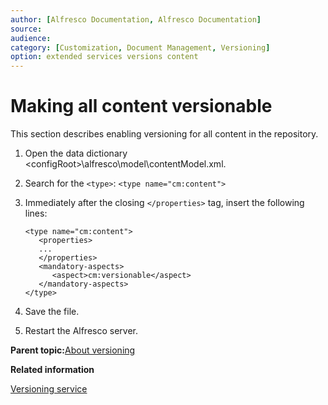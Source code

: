 ```yaml
---
author: [Alfresco Documentation, Alfresco Documentation]
source: 
audience: 
category: [Customization, Document Management, Versioning]
option: extended services versions content
---
```


# Making all content versionable

This section describes enabling versioning for all content in the repository.

1.  Open the data dictionary <configRoot\>\\alfresco\\model\\contentModel.xml.

2.  Search for the `<type>`: `<type name="cm:content">`

3.  Immediately after the closing `</properties>` tag, insert the following lines:

    ```
    <type name="cm:content">
       <properties>
       ...
       </properties>
       <mandatory-aspects>
          <aspect>cm:versionable</aspect>
       </mandatory-aspects>
    </type> 
    ```

4.  Save the file.

5.  Restart the Alfresco server.


**Parent topic:**[About versioning](../concepts/versioning.md)

**Related information**  


[Versioning service](../concepts/serv-version-about.md)

